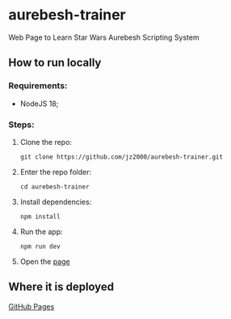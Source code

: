 # aurebesh-trainer
Web Page to Learn Star Wars Aurebesh Scripting System

## How to run locally

### Requirements:
* NodeJS 18;

### Steps:
1. Clone the repo:
    ```shell
    git clone https://github.com/jz2000/aurebesh-trainer.git
    ```
2. Enter the repo folder:
    ```shell
    cd aurebesh-trainer
    ```
3. Install dependencies:
    ```shell
    npm install
    ```
4. Run the app:
    ```shell
    npm run dev
    ```
5. Open the [page](http://localhost:3000/aurebesh-trainer)

## Where it is deployed

[GitHub Pages](https://jz2000.github.io/aurebesh-trainer/)
